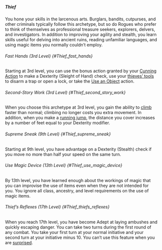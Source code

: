 ##### Thief

You hone your skills in the larcenous arts.
Burglars, bandits, cutpurses, and other criminals typically follow this archetype, but so do Rogues who prefer to think of themselves as professional treasure seekers, explorers, delvers, and investigators.
In addition to improving your agility and stealth, you learn skills useful for delving into ancient ruins, reading unfamiliar languages, and using magic items you normally couldn’t employ.

###### Fast Hands (3rd Level) {#Thief_fast_hands}

Starting at 3rd level, you can use the bonus action granted by your [Cunning Action](#Rogue_cunning_action) to make a Dexterity (Sleight of Hand) check, use your [thieves’ tools](#Tools_thieves_tools) to disarm a trap or open a lock, or take the [Use an Object](#Combat_Actions_use_an_object) action.

###### Second-Story Work (3rd Level) {#Thief_second_story_work}

When you choose this archetype at 3rd level, you gain the ability to [climb](#Exploration_Movement_climbing_swimming_and_crawling) faster than normal; climbing no longer costs you extra movement.
In addition, when you make a [running jump](#Exploration_Movement_jumping), the distance you cover increases by a number of feet equal to your Dexterity modifier.

###### Supreme Sneak (9th Level) {#Thief_supreme_sneak}

Starting at 9th level, you have advantage on a Dexterity (Stealth) check if you move no more than half your speed on the same turn.

###### Use Magic Device (13th Level) {#Thief_use_magic_device}

By 13th level, you have learned enough about the workings of magic that you can improvise the use of items even when they are not intended for you.
You ignore all class, ancestry, and level requirements on the use of magic items.

<!-- spell-checker:words thiefs -->
###### Thief’s Reflexes (17th Level) {#Thief_thiefs_reflexes}

When you reach 17th level, you have become Adept at laying ambushes and quickly escaping danger.
You can take two turns during the first round of any combat.
You take your first turn at your normal initiative and your second turn at your initiative minus 10.
You can’t use this feature when you are [surprised](#Combat_General_Terms_surprise).

